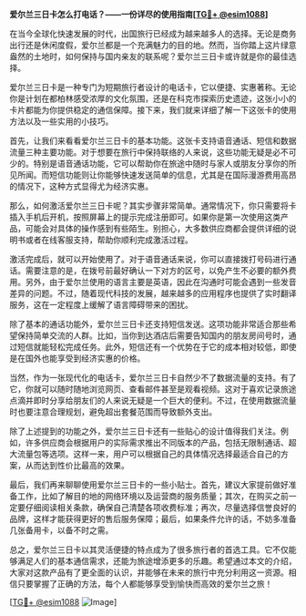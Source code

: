 **爱尔兰三日卡怎么打电话？——一份详尽的使用指南[[TG💪+ @esim1088](https://t.me/s/esim1088)]**

在当今全球化快速发展的时代，出国旅行已经成为越来越多人的选择。无论是商务出行还是休闲度假，爱尔兰都是一个充满魅力的目的地。然而，当你踏上这片绿意盎然的土地时，如何保持与国内亲友的联系呢？爱尔兰三日卡或许就是你的最佳选择。

爱尔兰三日卡是一种专门为短期旅行者设计的电话卡，它以便捷、实惠著称。无论你是计划在都柏林感受浓厚的文化氛围，还是在科克市探索历史遗迹，这张小小的卡片都能为你提供稳定的通信保障。接下来，我们就来详细了解一下这张卡的使用方法以及一些实用的小技巧。

首先，让我们来看看爱尔兰三日卡的基本功能。这张卡支持语音通话、短信和数据流量三种主要功能。对于想要在旅行中保持联络的人来说，这些功能无疑是必不可少的。特别是语音通话功能，它可以帮助你在旅途中随时与家人或朋友分享你的所见所闻。而短信功能则让你能够快速发送简单的信息，尤其是在国际漫游费用高昂的情况下，这种方式显得尤为经济实惠。

那么，如何激活爱尔兰三日卡呢？其实步骤非常简单。通常情况下，你只需要将卡插入手机后开机，按照屏幕上的提示完成注册即可。如果你是第一次使用这类产品，可能会对具体的操作感到有些陌生。别担心，大多数供应商都会提供详细的说明书或者在线客服支持，帮助你顺利完成激活过程。

激活完成后，就可以开始使用了。对于语音通话来说，你可以直接拨打号码进行通话。需要注意的是，在拨号前最好确认一下对方的区号，以免产生不必要的额外费用。另外，由于爱尔兰使用的语言主要是英语，因此在沟通时可能会遇到一些发音差异的问题。不过，随着现代科技的发展，越来越多的应用程序也提供了实时翻译服务，这在一定程度上缓解了语言障碍带来的困扰。

除了基本的通话功能外，爱尔兰三日卡还支持短信发送。这项功能非常适合那些希望保持简单交流的人群。比如，当你到达酒店后需要告知国内的朋友房间号时，通过短信就能轻松完成任务。此外，短信还有一个优势在于它的成本相对较低，即使是在国外也能享受到经济实惠的价格。

当然，作为一张现代化的电话卡，爱尔兰三日卡自然少不了数据流量的支持。有了它，你就可以随时随地浏览网页、查看邮件甚至是观看视频。这对于喜欢记录旅途点滴并即时分享给朋友们的人来说无疑是一个巨大的便利。不过，在使用数据流量时也要注意合理规划，避免超出套餐范围而导致额外支出。

除了上述提到的功能之外，爱尔兰三日卡还有一些贴心的设计值得我们关注。例如，许多供应商会根据用户的实际需求推出不同版本的产品，包括无限制通话、超大流量包等选项。这样一来，用户可以根据自己的具体情况选择最适合自己的方案，从而达到性价比最高的效果。

最后，我们再来聊聊使用爱尔兰三日卡的一些小贴士。首先，建议大家提前做好准备工作，比如了解目的地的网络环境以及运营商的服务质量；其次，在购买之前一定要仔细阅读相关条款，确保自己清楚各项收费标准；再次，尽量选择信誉良好的品牌，这样才能获得更好的售后服务保障；最后，如果条件允许的话，不妨多准备几张备用卡，以备不时之需。

总之，爱尔兰三日卡以其灵活便捷的特点成为了很多旅行者的首选工具。它不仅能够满足人们的基本通信需求，还能为旅途增添更多的乐趣。希望通过本文的介绍，大家对这款产品有了更全面的认识，并能够在未来的旅行中充分利用这一资源。相信只要掌握了正确的方法，每个人都能够享受到愉快而高效的爱尔兰之旅！

[[TG💪+ @esim1088](https://t.me/s/esim1088) ![Image](https://i.postimg.cc/4NQfJmqS/Snipaste-2025-05-13-00-14-12.png)]